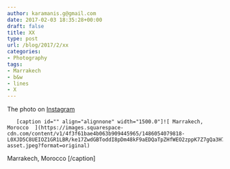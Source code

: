```yaml
---
author: karamanis.g@gmail.com
date: 2017-02-03 18:35:28+00:00
draft: false
title: XX
type: post
url: /blog/2017/2/xx
categories:
- Photography
tags:
- Marrakech
- b&w
- lines
- X
---
```


The photo on [Instagram](https://instagram.com/p/BQDz98_AsOe/)


  
       [caption id="" align="alignnone" width="1500.0"]![ Marrakech, Morocco  ](https://images.squarespace-cdn.com/content/v1/4f3f61bae4b063b909445965/1486054079818-L0XJD5C8UEIOZ1GR1LBR/ke17ZwdGBToddI8pDm48kF9aEDQaTpZHfWEO2zppK7Z7gQa3H78H3Y0txjaiv_0fDoOvxcdMmMKkDsyUqMSsMWxHk725yiiHCCLfrh8O1z5QPOohDIaIeljMHgDF5CVlOqpeNLcJ80NK65_fV7S1UX7HUUwySjcPdRBGehEKrDf5zebfiuf9u6oCHzr2lsfYZD7bBzAwq_2wCJyqgJebgg/image-asset.jpeg?format=original)
 Marrakech, Morocco [/caption]
